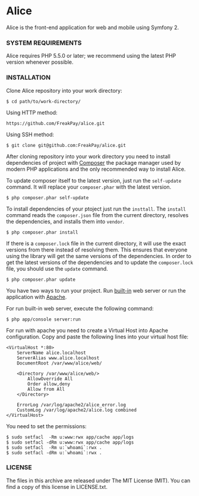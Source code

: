 # Alice

Alice is the front-end application for web and mobile using Symfony 2.

### SYSTEM REQUIREMENTS

Alice requires PHP 5.5.0 or later; we recommend using the latest PHP version whenever possible.

### INSTALLATION

Clone Alice repository into your work directory:

```shell
$ cd path/to/work-directory/
```

Using HTTP method:

```shell
https://github.com/FreakPay/alice.git
```
Using SSH method:

```shell
$ git clone git@github.com:FreakPay/alice.git
```

After cloning repository into your work directory you need to install dependencies of project with [Composer](https://getcomposer.org/ "Composer: Dependency Manager for PHP") the package manager used by modern PHP applications and the only recommended way to install Alice.

To update composer itself to the latest version, just run the `self-update` command. It will replace your `composer.phar` with the latest version.

```shell
$ php composer.phar self-update
```

To install dependencies of your ptoject just run the `insttall`. The `install` command reads the `composer.json` file from the current directory, resolves the dependencies, and installs them into `vendor`.

```shell
$ php composer.phar install
```

If there is a `composer.lock` file in the current directory, it will use the exact versions from there instead of resolving them. This ensures that everyone using the library will get the same versions of the dependencies.
In order to get the latest versions of the dependencies and to update the `composer.lock` file, you should use the `update` command.

```shell
$ php composer.phar update
```

You have two ways to run your project. Run [built-in](http://www.php.net/manual/en/features.commandline.webserver.php) web server or run the application with [Apache](http://www.apache.org/ "The Apache Software Foundation").

For run built-in web server, execute the following command:

```shell
$ php app/console server:run
```

For run with apache you need to create a Virtual Host into Apache configuration. Copy and paste the following lines into your virtual host file:

```shell
<VirtualHost *:80>
    ServerName alice.localhost
    ServerAlias www.alice.localhost
    DocumentRoot /var/www/alice/web/

    <Directory /var/www/alice/web/>
        AllowOverride All
        Order allow,deny
        Allow from All
    </Directory>

    ErrorLog /var/log/apache2/alice_error.log
    CustomLog /var/log/apache2/alice.log combined
</VirtualHost>
```
You need to set the permissions:
```shell
$ sudo setfacl  -Rm u:www:rwx app/cache app/logs
$ sudo setfacl -dRm u:www:rwx app/cache app/logs
$ sudo setfacl  -Rm u:`whoami`:rwx .
$ sudo setfacl -dRm u:`whoami`:rwx .
```

### LICENSE

The files in this archive are released under The MIT License (MIT). You can find a copy of this license in LICENSE.txt.
